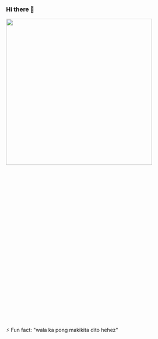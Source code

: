 ### Hi there 👋
<img src='https://randommeme-five.vercel.app/' style="height: 400px;"/>
<br/>
<br/>
<br/>
<br/>
<br/>
<br/>
<br/>
<br/>
<br/>
<br/>
<br/>
<br/>
<br/>
<br/>
<br/>
<br/>
<br/>
<br/>
<br/>
<br/>
<br/>
<br/>
<br/>
<br/>
<br/>
<br/>
<br/>
⚡ Fun fact: "wala ka pong makikita dito hehez"
